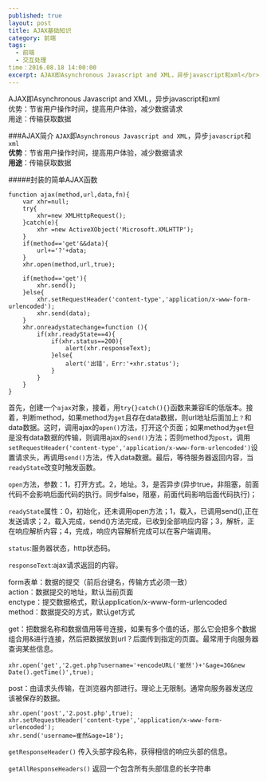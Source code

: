 ```yaml
---
published: true
layout: post
title: AJAX基础知识
category: 前端
tags: 
  - 前端
  - 交互处理
time：2016.08.18 14:00:00
excerpt: AJAX即Asynchronous Javascript and XML，异步javascript和xml</br>优势：节省用户操作时间，提高用户体验，减少数据请求</br>用途：传输获取数据
---
```

AJAX即Asynchronous Javascript and XML，异步javascript和xml</br>优势：节省用户操作时间，提高用户体验，减少数据请求</br>用途：传输获取数据

<!--more-->
###AJAX简介
`AJAX`即`Asynchronous Javascript and XML`，异步`javascript`和`xml`</br>
**优势**：节省用户操作时间，提高用户体验，减少数据请求</br>
**用途**：传输获取数据

#####封装的简单AJAX函数

	function ajax(method,url,data,fn){
		var xhr=null;
		try{
			xhr=new XMLHttpRequest();
		}catch(e){
			xhr =new ActiveXObject('Microsoft.XMLHTTP');
		}
		if(method=='get'&&data){
			url+='?'+data;
		}
		xhr.open(method,url,true);

		if(method=='get'){
			xhr.send();
		}else{
			xhr.setRequestHeader('content-type','application/x-www-form-urlencoded');
			xhr.send(data);
		}
		xhr.onreadystatechange=function (){
			if(xhr.readyState==4){
				if(xhr.status==200){
					alert(xhr.responseText);
				}else{
					alert('出错'，Err:'+xhr.status');
				}
			}
		}
	}

首先，创建一个`ajax`对象，接着，用`try{}catch(){}`函数来兼容IE的低版本。接着，判断method，如果method为`get`且存在data数据，则url地址后面加上`？`和data数据。这时，调用ajax的`open()`方法，打开这个页面；如果method为`get`但是没有data数据的传输，则调用ajax的`send()`方法；否则method为`post`，调用`setRequestHeader('content-type','application/x-www-form-urlencoded')`设置请求头，再调用`send()`方法，传入data数据。最后，等待服务器返回内容，当`readyState`改变时触发函数。

`open`方法，参数：1，打开方式。2，地址。3，是否异步(异步true，非阻塞，前面代码不会影响后面代码的执行。同步false，阻塞，前面代码影响后面代码执行)；

`readyState`属性：0，初始化，还未调用open方法；1，载入，已调用send(),正在发送请求；2，载入完成，send()方法完成，已收到全部响应内容；3，解析，正在响应解析内容；4，完成，响应内容解析完成可以在客户端调用。

`status`:服务器状态，http状态码。

`responseText`:ajax请求返回的内容。

form表单：数据的提交（前后台键名，传输方式必须一致）</br>
action：数据提交的地址，默认当前页面</br>
enctype：提交数据格式，默认application/x-www-form-urlencoded</br>
method：数据提交的方式，默认get方式

get：把数据名称和数据值用等号连接，如果有多个值的话，那么它会把多个数据组合用&进行连接，然后把数据放到url？后面传到指定的页面。最常用于向服务器查询某些信息。

	xhr.open('get','2.get.php?username='+encodeURL('崔然')+'&age=30&new Date().getTime()',true);

post：由请求头传输，在浏览器内部进行。理论上无限制。通常向服务器发送应该被保存的数据。

	xhr.open('post','2.post.php',true);
	xhr.setRequestHeader('content-type','application/x-www-form-urlencoded');
	xhr.send('username=崔然&age=18');

`getResponseHeader()` 传入头部字段名称，获得相信的响应头部的信息。

`getAllResponseHeaders()` 返回一个包含所有头部信息的长字符串